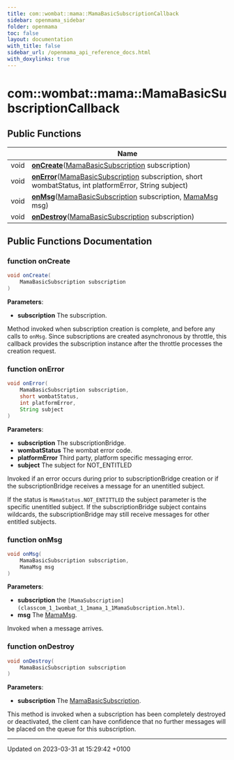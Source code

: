 ```yaml
---
title: com::wombat::mama::MamaBasicSubscriptionCallback
sidebar: openmama_sidebar
folder: openmama
toc: false
layout: documentation
with_title: false
sidebar_url: /openmama_api_reference_docs.html
with_doxylinks: true
---
```


# com::wombat::mama::MamaBasicSubscriptionCallback





## Public Functions

|                | Name           |
| -------------- | -------------- |
| void | **[onCreate](interfacecom_1_1wombat_1_1mama_1_1MamaBasicSubscriptionCallback.html#function-oncreate)**([MamaBasicSubscription](classcom_1_1wombat_1_1mama_1_1MamaBasicSubscription.html) subscription) |
| void | **[onError](interfacecom_1_1wombat_1_1mama_1_1MamaBasicSubscriptionCallback.html#function-onerror)**([MamaBasicSubscription](classcom_1_1wombat_1_1mama_1_1MamaBasicSubscription.html) subscription, short wombatStatus, int platformError, String subject) |
| void | **[onMsg](interfacecom_1_1wombat_1_1mama_1_1MamaBasicSubscriptionCallback.html#function-onmsg)**([MamaBasicSubscription](classcom_1_1wombat_1_1mama_1_1MamaBasicSubscription.html) subscription, [MamaMsg](classcom_1_1wombat_1_1mama_1_1MamaMsg.html) msg) |
| void | **[onDestroy](interfacecom_1_1wombat_1_1mama_1_1MamaBasicSubscriptionCallback.html#function-ondestroy)**([MamaBasicSubscription](classcom_1_1wombat_1_1mama_1_1MamaBasicSubscription.html) subscription) |

## Public Functions Documentation

### function onCreate

```java
void onCreate(
    MamaBasicSubscription subscription
)
```


**Parameters**: 

  * **subscription** The subscription. 


Method invoked when subscription creation is complete, and before any calls to `onMsg`. Since subscriptions are created asynchronous by throttle, this callback provides the subscription instance after the throttle processes the creation request.


### function onError

```java
void onError(
    MamaBasicSubscription subscription,
    short wombatStatus,
    int platformError,
    String subject
)
```


**Parameters**: 

  * **subscription** The subscriptionBridge. 
  * **wombatStatus** The wombat error code. 
  * **platformError** Third party, platform specific messaging error. 
  * **subject** The subject for NOT_ENTITLED 


Invoked if an error occurs during prior to subscriptionBridge creation or if the subscriptionBridge receives a message for an unentitled subject. 

If the status is `MamaStatus.NOT_ENTITTLED` the subject parameter is the specific unentitled subject. If the subscriptionBridge subject contains wildcards, the subscriptionBridge may still receive messages for other entitled subjects.


### function onMsg

```java
void onMsg(
    MamaBasicSubscription subscription,
    MamaMsg msg
)
```


**Parameters**: 

  * **subscription** the `[MamaSubscription](classcom_1_1wombat_1_1mama_1_1MamaSubscription.html)`. 
  * **msg** The [MamaMsg](classcom_1_1wombat_1_1mama_1_1MamaMsg.html). 


Invoked when a message arrives.


### function onDestroy

```java
void onDestroy(
    MamaBasicSubscription subscription
)
```


**Parameters**: 

  * **subscription** The [MamaBasicSubscription](classcom_1_1wombat_1_1mama_1_1MamaBasicSubscription.html). 


This method is invoked when a subscription has been completely destroyed or deactivated, the client can have confidence that no further messages will be placed on the queue for this subscription.


-------------------------------

Updated on 2023-03-31 at 15:29:42 +0100